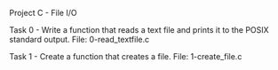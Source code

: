 Project C - File I/O

Task 0 - Write a function that reads a text file and prints it to the POSIX standard output.
File: 0-read_textfile.c

Task 1 - Create a function that creates a file.
File: 1-create_file.c

